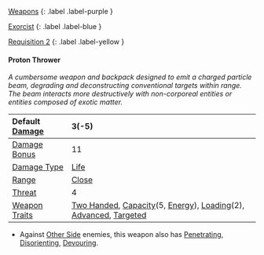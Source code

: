 
[Weapons](Game/Weapons-List)
{: .label .label-purple }

[Exorcist](Game/Blocks/Exorcist)
{: .label .label-blue }

[Requisition 2](Game/Deployment#Requisition)
{: .label .label-yellow }
#### Proton Thrower
*A cumbersome weapon and backpack designed to emit a charged particle beam, degrading and deconstructing conventional targets within range. The beam interacts more destructively with non-corporeal entities or entities composed of exotic matter.*

| Default [Damage](Core/Weapons#Calculating%20Damage) | 3(-5) |
| :--- | :--- |
| [Damage Bonus](Game/Core/Weapons#Damage%20Bonus) | 11 |
| [Damage Type](Core/Weapons#Damage%20Type) | [Life](Game/Core/Injury#Life) |
| [Range](Core/Weapons#Range) | [Close](Game/Core/Movement#Close) |
| [Threat](Core/Weapons#Threat) | 4 |
| [Weapon Traits](Core/Weapon-Traits) | [Two Handed](Game/Core/Weapon-Traits#Two%20Handed), [Capacity](Game/Core/Weapon-Traits#Capacity(X,%20Type))(5, [Energy](Game/Munition-Details#Energy)), [Loading](Game/Core/Weapon-Traits#Loading(X))(2), [Advanced](Game/Core/Weapon-Traits#Advanced), [Targeted](Game/Core/Weapon-Traits#Targeted) |

* Against [Other Side](Game/Terms-And-Jargon#Other%20Side) enemies, this weapon also has [Penetrating](Game/Core/Weapon-Traits#Penetrating), [Disorienting](Game/Core/Weapon-Traits#Disorienting), [Devouring](Game/Core/Weapon-Traits#Devouring).